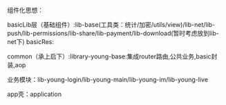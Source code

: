 组件化思想：

basicLib层（基础组件）:lib-base(工具类：统计/加密/utils/view)/lib-net/lib-push/lib-permissions/lib-share/lib-payment/lib-download(暂时考虑放到lib-net下)
basicRes:


common（承上启下）:library-young-base:集成router路由,公共业务,basic封装,aop

业务模块：lib-young-login/lib-young-main/lib-young-im/lib-young-live

app壳：application





